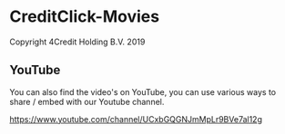 # CreditClick-Movies

Copyright 4Credit Holding B.V. 2019


## YouTube
You can also find the video's on YouTube, you can use various ways to share / embed with our Youtube channel.

https://www.youtube.com/channel/UCxbGQGNJmMpLr9BVe7al12g
